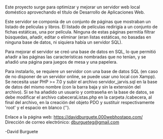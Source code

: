 Este proyecto surge para optimizar y mejorar un servidor web local doméstico aprovechando el título de Desarrollo de Aplicaciones Web.

Este servidor se componía de un conjunto de páginas que mostraban un listado de películas y libros. El listado de películas redirigía a un conjunto de fichas estáticas, una por película. Ninguna de estas páginas permitía filtrar búsquedas, añadir, editar o eliminar (eran listas estáticas, no basadas en ninguna base de datos, ni siquiera había un servidor SQL).

Para mejorar el servidor se creó una base de datos en SQL, lo que permitió añadir a las páginas las características nombradas que no tenían, y se añadió una página para juegos de mesa y una papelera.

Para instalarlo, se requiere un servidor con una base de datos SQL (en caso de no disponer de un servidor online, se puede usar uno local con Xampp). Se necesita usar PHP >= 7.0 y subir el archivo servidor_jarvis.sql en la base de datos del mismo nombre (con la barra baja y sin la extensión del archivo).
Si se ha añadido un usuario y contraseña en la base de datos, se debe modificar el archivo cabeceraListas.php en la carpeta /cabecera, al final del archivo, en la creación del objeto PDO y sustituir respectivamente 'root' y el espacio en blanco ('').

Enlace a la página web: https://davidburguete.000webhostapp.com/
Dirección de correo electrónico: dburgueteg@gmail.com

  -David Burguete

